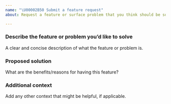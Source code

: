 ```yaml
---
name: "\U00002B50 Submit a feature request"
about: Request a feature or surface problem that you think should be solved

---
```


### Describe the feature or problem you’d like to solve

A clear and concise description of what the feature or problem is.

### Proposed solution

What are the benefits/reasons for having this feature?

### Additional context

Add any other context that might be helpful, if applicable.
